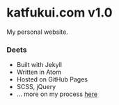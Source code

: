 # katfukui.com v1.0
My personal website.

### Deets
- Built with Jekyll
- Written in Atom
- Hosted on GitHub Pages
- SCSS, jQuery
- ... more on my process [here](https://medium.com/@katfukui/the-design-portfolio-workflow-a94030d0b39e#.rx9p8511y)
